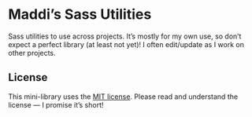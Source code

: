 # Maddi’s Sass Utilities

Sass utilities to use across projects. It’s mostly for my own use, so don’t
expect a perfect library (at least not yet)!  I often edit/update as I work on
other projects.

## License

This mini-library uses the [MIT license](LICENSE).  Please read and understand
the license — I promise it’s short!